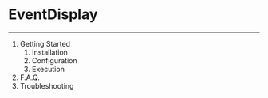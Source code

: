 # EventDisplay #
--------------------
1. Getting Started
    1. Installation
    2. Configuration
    3. Execution
2. F.A.Q.
3. Troubleshooting
